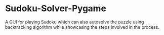 # Sudoku-Solver-Pygame
A GUI for playing Sudoku which can also autosolve the puzzle using backtracking algorithm while showcasing the steps involved in the process.
